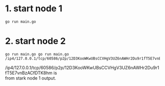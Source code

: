# 1. start node 1
```shell
go run main.go
```

# 2. start node 2
```shell
go run main.go go run main.go /ip4/127.0.0.1/tcp/60586/p2p/12D3KooWKwUBsCCVHgV3UZ6nAWHr2Du9r1fT5E7vnBzACfDTK8hm
```

/ip4/127.0.0.1/tcp/60586/p2p/12D3KooWKwUBsCCVHgV3UZ6nAWHr2Du9r1fT5E7vnBzACfDTK8hm is  
from stark node 1 output.